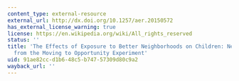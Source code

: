 ```yaml
---
content_type: external-resource
external_url: http://dx.doi.org/10.1257/aer.20150572
has_external_license_warning: true
license: https://en.wikipedia.org/wiki/All_rights_reserved
status: ''
title: 'The Effects of Exposure to Better Neighborhoods on Children: New Evidence
  from the Moving to Opportunity Experiment'
uid: 91ae82cc-d1b6-48c5-b747-57309d80c9a2
wayback_url: ''
---
```

